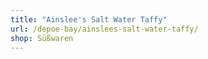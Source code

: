 ```yaml
---
title: "Ainslee's Salt Water Taffy"
url: /depoe-bay/ainslees-salt-water-taffy/
shop: Süßwaren
---
```

